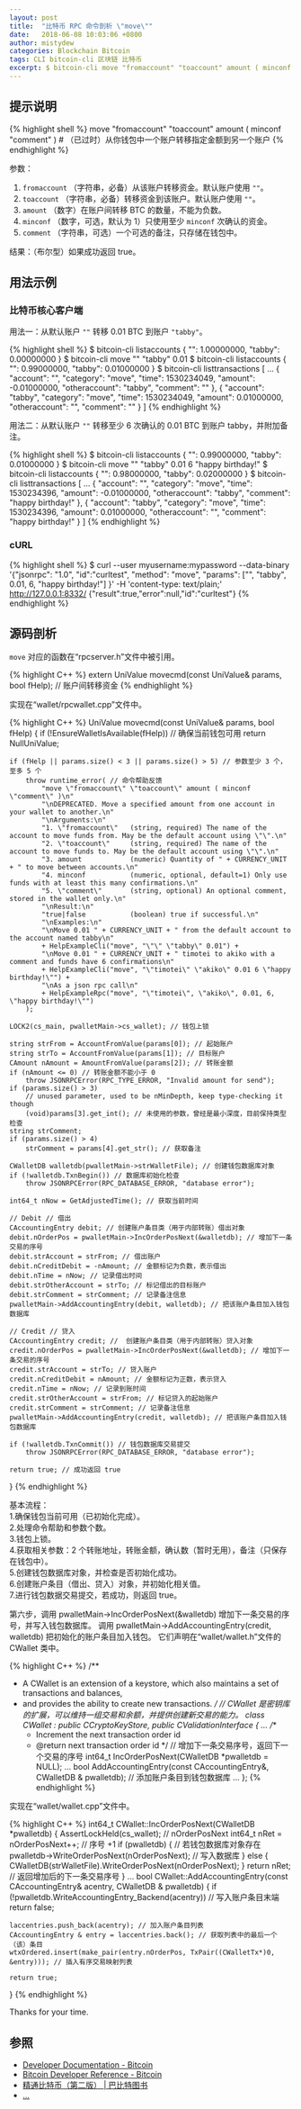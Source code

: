 ```yaml
---
layout: post
title:  "比特币 RPC 命令剖析 \"move\""
date:   2018-06-08 10:03:06 +0800
author: mistydew
categories: Blockchain Bitcoin
tags: CLI bitcoin-cli 区块链 比特币
excerpt: $ bitcoin-cli move "fromaccount" "toaccount" amount ( minconf "comment" )
---
```

## 提示说明

{% highlight shell %}
move "fromaccount" "toaccount" amount ( minconf "comment" ) # （已过时）从你钱包中一个账户转移指定金额到另一个账户
{% endhighlight %}

参数：<br>
1. `fromaccount` （字符串，必备）从该账户转移资金。默认账户使用 `""`。<br>
2. `toaccount` （字符串，必备）转移资金到该账户。默认账户使用 `""`。<br>
3. `amount` （数字）在账户间转移 BTC 的数量，不能为负数。<br>
4. `minconf` （数字，可选，默认为 1）只使用至少 `minconf` 次确认的资金。<br>
5. `comment` （字符串，可选）一个可选的备注，只存储在钱包中。

结果：（布尔型）如果成功返回 true。

## 用法示例

### 比特币核心客户端

用法一：从默认账户 `""` 转移 0.01 BTC 到账户 `"tabby"`。

{% highlight shell %}
$ bitcoin-cli listaccounts
{
  "": 1.00000000,
  "tabby": 0.00000000
}
$ bitcoin-cli move "" "tabby" 0.01
$ bitcoin-cli listaccounts
{
  "": 0.99000000,
  "tabby": 0.01000000
}
$ bitcoin-cli listtransactions
[
  ...
  {
    "account": "",
    "category": "move",
    "time": 1530234049,
    "amount": -0.01000000,
    "otheraccount": "tabby",
    "comment": ""
  }, 
  {
    "account": "tabby",
    "category": "move",
    "time": 1530234049,
    "amount": 0.01000000,
    "otheraccount": "",
    "comment": ""
  }
]
{% endhighlight %}

用法二：从默认账户 `""` 转移至少 6 次确认的 0.01 BTC 到账户 tabby，并附加备注。

{% highlight shell %}
$ bitcoin-cli listaccounts
{
  "": 0.99000000,
  "tabby": 0.01000000
}
$ bitcoin-cli move "" "tabby" 0.01 6 "happy birthday!"
$ bitcoin-cli listaccounts
{
  "": 0.98000000,
  "tabby": 0.02000000
}
$ bitcoin-cli listtransactions
[
  ...
  {
    "account": "",
    "category": "move",
    "time": 1530234396,
    "amount": -0.01000000,
    "otheraccount": "tabby",
    "comment": "happy birthday!"
  }, 
  {
    "account": "tabby",
    "category": "move",
    "time": 1530234396,
    "amount": 0.01000000,
    "otheraccount": "",
    "comment": "happy birthday!"
  }
]
{% endhighlight %}

### cURL

{% highlight shell %}
$ curl --user myusername:mypassword --data-binary '{"jsonrpc": "1.0", "id":"curltest", "method": "move", "params": ["", "tabby", 0.01, 6, "happy birthday!"] }' -H 'content-type: text/plain;' http://127.0.0.1:8332/
{"result":true,"error":null,"id":"curltest"}
{% endhighlight %}

## 源码剖析
`move` 对应的函数在“rpcserver.h”文件中被引用。

{% highlight C++ %}
extern UniValue movecmd(const UniValue& params, bool fHelp); // 账户间转移资金
{% endhighlight %}

实现在“wallet/rpcwallet.cpp”文件中。

{% highlight C++ %}
UniValue movecmd(const UniValue& params, bool fHelp)
{
    if (!EnsureWalletIsAvailable(fHelp)) // 确保当前钱包可用
        return NullUniValue;
    
    if (fHelp || params.size() < 3 || params.size() > 5) // 参数至少 3 个，至多 5 个
        throw runtime_error( // 命令帮助反馈
            "move \"fromaccount\" \"toaccount\" amount ( minconf \"comment\" )\n"
            "\nDEPRECATED. Move a specified amount from one account in your wallet to another.\n"
            "\nArguments:\n"
            "1. \"fromaccount\"   (string, required) The name of the account to move funds from. May be the default account using \"\".\n"
            "2. \"toaccount\"     (string, required) The name of the account to move funds to. May be the default account using \"\".\n"
            "3. amount            (numeric) Quantity of " + CURRENCY_UNIT + " to move between accounts.\n"
            "4. minconf           (numeric, optional, default=1) Only use funds with at least this many confirmations.\n"
            "5. \"comment\"       (string, optional) An optional comment, stored in the wallet only.\n"
            "\nResult:\n"
            "true|false           (boolean) true if successful.\n"
            "\nExamples:\n"
            "\nMove 0.01 " + CURRENCY_UNIT + " from the default account to the account named tabby\n"
            + HelpExampleCli("move", "\"\" \"tabby\" 0.01") +
            "\nMove 0.01 " + CURRENCY_UNIT + " timotei to akiko with a comment and funds have 6 confirmations\n"
            + HelpExampleCli("move", "\"timotei\" \"akiko\" 0.01 6 \"happy birthday!\"") +
            "\nAs a json rpc call\n"
            + HelpExampleRpc("move", "\"timotei\", \"akiko\", 0.01, 6, \"happy birthday!\"")
        );

    LOCK2(cs_main, pwalletMain->cs_wallet); // 钱包上锁

    string strFrom = AccountFromValue(params[0]); // 起始账户
    string strTo = AccountFromValue(params[1]); // 目标账户
    CAmount nAmount = AmountFromValue(params[2]); // 转账金额
    if (nAmount <= 0) // 转账金额不能小于 0
        throw JSONRPCError(RPC_TYPE_ERROR, "Invalid amount for send");
    if (params.size() > 3)
        // unused parameter, used to be nMinDepth, keep type-checking it though
        (void)params[3].get_int(); // 未使用的参数，曾经是最小深度，目前保持类型检查
    string strComment;
    if (params.size() > 4)
        strComment = params[4].get_str(); // 获取备注

    CWalletDB walletdb(pwalletMain->strWalletFile); // 创建钱包数据库对象
    if (!walletdb.TxnBegin()) // 数据库初始化检查
        throw JSONRPCError(RPC_DATABASE_ERROR, "database error");

    int64_t nNow = GetAdjustedTime(); // 获取当前时间

    // Debit // 借出
    CAccountingEntry debit; // 创建账户条目类（用于内部转账）借出对象
    debit.nOrderPos = pwalletMain->IncOrderPosNext(&walletdb); // 增加下一条交易的序号
    debit.strAccount = strFrom; // 借出账户
    debit.nCreditDebit = -nAmount; // 金额标记为负数，表示借出
    debit.nTime = nNow; // 记录借出时间
    debit.strOtherAccount = strTo; // 标记借出的目标账户
    debit.strComment = strComment; // 记录备注信息
    pwalletMain->AddAccountingEntry(debit, walletdb); // 把该账户条目加入钱包数据库

    // Credit // 贷入
    CAccountingEntry credit; //  创建账户条目类（用于内部转账）贷入对象
    credit.nOrderPos = pwalletMain->IncOrderPosNext(&walletdb); // 增加下一条交易的序号
    credit.strAccount = strTo; // 贷入账户
    credit.nCreditDebit = nAmount; // 金额标记为正数，表示贷入
    credit.nTime = nNow; // 记录到账时间
    credit.strOtherAccount = strFrom; // 标记贷入的起始账户
    credit.strComment = strComment; // 记录备注信息
    pwalletMain->AddAccountingEntry(credit, walletdb); // 把该账户条目加入钱包数据库

    if (!walletdb.TxnCommit()) // 钱包数据库交易提交
        throw JSONRPCError(RPC_DATABASE_ERROR, "database error");

    return true; // 成功返回 true
}
{% endhighlight %}

基本流程：<br>
1.确保钱包当前可用（已初始化完成）。<br>
2.处理命令帮助和参数个数。<br>
3.钱包上锁。<br>
4.获取相关参数：2 个转账地址，转账金额，确认数（暂时无用），备注（只保存在钱包中）。<br>
5.创建钱包数据库对象，并检查是否初始化成功。<br>
6.创建账户条目（借出、贷入）对象，并初始化相关值。<br>
7.进行钱包数据交易提交，若成功，则返回 true。

第六步，调用 pwalletMain->IncOrderPosNext(&walletdb) 增加下一条交易的序号，并写入钱包数据库。
调用 pwalletMain->AddAccountingEntry(credit, walletdb) 把初始化的账户条目加入钱包。
它们声明在“wallet/wallet.h”文件的 CWallet 类中。

{% highlight C++ %}
/** 
 * A CWallet is an extension of a keystore, which also maintains a set of transactions and balances,
 * and provides the ability to create new transactions.
 */ // CWallet 是密钥库的扩展，可以维持一组交易和余额，并提供创建新交易的能力。
class CWallet : public CCryptoKeyStore, public CValidationInterface
{
    ...
    /** 
     * Increment the next transaction order id
     * @return next transaction order id
     */ // 增加下一条交易序号，返回下一个交易的序号
    int64_t IncOrderPosNext(CWalletDB *pwalletdb = NULL);
    ...
    bool AddAccountingEntry(const CAccountingEntry&, CWalletDB & pwalletdb); // 添加账户条目到钱包数据库
    ...
};
{% endhighlight %}

实现在“wallet/wallet.cpp”文件中。

{% highlight C++ %}
int64_t CWallet::IncOrderPosNext(CWalletDB *pwalletdb)
{
    AssertLockHeld(cs_wallet); // nOrderPosNext
    int64_t nRet = nOrderPosNext++; // 序号 +1
    if (pwalletdb) { // 若钱包数据库对象存在
        pwalletdb->WriteOrderPosNext(nOrderPosNext); // 写入数据库
    } else {
        CWalletDB(strWalletFile).WriteOrderPosNext(nOrderPosNext);
    }
    return nRet; // 返回增加后的下一条交易序号
}
...
bool CWallet::AddAccountingEntry(const CAccountingEntry& acentry, CWalletDB & pwalletdb)
{
    if (!pwalletdb.WriteAccountingEntry_Backend(acentry)) // 写入账户条目末端
        return false;

    laccentries.push_back(acentry); // 加入账户条目列表
    CAccountingEntry & entry = laccentries.back(); // 获取列表中的最后一个（该）条目
    wtxOrdered.insert(make_pair(entry.nOrderPos, TxPair((CWalletTx*)0, &entry))); // 插入有序交易映射列表

    return true;
}
{% endhighlight %}

Thanks for your time.

## 参照
* [Developer Documentation - Bitcoin](https://bitcoin.org/en/developer-documentation)
* [Bitcoin Developer Reference - Bitcoin](https://bitcoin.org/en/developer-reference#move)
* [精通比特币（第二版） \| 巴比特图书](http://book.8btc.com/masterbitcoin2cn)
* [...](https://github.com/mistydew/blockchain)
